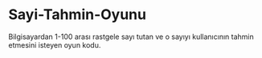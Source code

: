 # Sayi-Tahmin-Oyunu
Bilgisayardan 1-100 arası rastgele sayı tutan ve o sayıyı kullanıcının tahmin etmesini isteyen oyun kodu.
